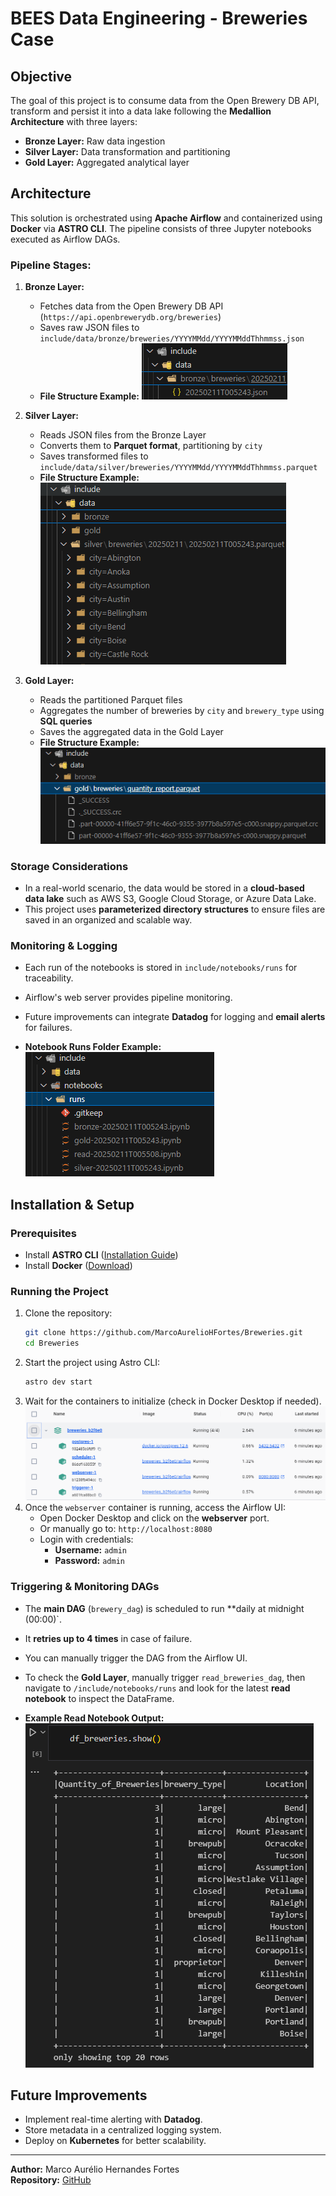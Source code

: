 # BEES Data Engineering - Breweries Case

## Objective
The goal of this project is to consume data from the Open Brewery DB API, transform and persist it into a data lake following the **Medallion Architecture** with three layers:
- **Bronze Layer:** Raw data ingestion
- **Silver Layer:** Data transformation and partitioning
- **Gold Layer:** Aggregated analytical layer

## Architecture
This solution is orchestrated using **Apache Airflow** and containerized using **Docker** via **ASTRO CLI**. The pipeline consists of three Jupyter notebooks executed as Airflow DAGs.

### **Pipeline Stages:**
1. **Bronze Layer:**
   - Fetches data from the Open Brewery DB API (`https://api.openbrewerydb.org/breweries`)
   - Saves raw JSON files to `include/data/bronze/breweries/YYYYMMdd/YYYYMMddThhmmss.json`
   - **File Structure Example:**
     ![Bronze File Structure](./doc/images/bronze_file_structure.png)

2. **Silver Layer:**
   - Reads JSON files from the Bronze Layer
   - Converts them to **Parquet format**, partitioning by `city`
   - Saves transformed files to `include/data/silver/breweries/YYYYMMdd/YYYYMMddThhmmss.parquet`
   - **File Structure Example:**
     ![Silver File Structure](./doc/images/silver_file_structure.png)

3. **Gold Layer:**
   - Reads the partitioned Parquet files
   - Aggregates the number of breweries by `city` and `brewery_type` using **SQL queries**
   - Saves the aggregated data in the Gold Layer
   - **File Structure Example:**
     ![Gold File Structure](./doc/images/gold_file_structure.png)

### **Storage Considerations**
- In a real-world scenario, the data would be stored in a **cloud-based data lake** such as AWS S3, Google Cloud Storage, or Azure Data Lake.
- This project uses **parameterized directory structures** to ensure files are saved in an organized and scalable way.

### **Monitoring & Logging**
- Each run of the notebooks is stored in `include/notebooks/runs` for traceability.
- Airflow's web server provides pipeline monitoring.
- Future improvements can integrate **Datadog** for logging and **email alerts** for failures.

- **Notebook Runs Folder Example:**
  ![Runs Folder Structure](./doc/images/runs_folder_structure.png)

## **Installation & Setup**

### **Prerequisites**
- Install **ASTRO CLI** ([Installation Guide](https://docs.astronomer.io/astro/install-cli))
- Install **Docker** ([Download](https://www.docker.com/get-started/))

### **Running the Project**
1. Clone the repository:
   ```sh
   git clone https://github.com/MarcoAurelioHFortes/Breweries.git
   cd Breweries
   ```
2. Start the project using Astro CLI:
   ```sh
   astro dev start
   ```
3. Wait for the containers to initialize (check in Docker Desktop if needed).
   ![Docker Containers](./doc/images/docker.png)
4. Once the `webserver` container is running, access the Airflow UI:
   - Open Docker Desktop and click on the **webserver** port.
   - Or manually go to: `http://localhost:8080`
   - Login with credentials:
     - **Username:** `admin`
     - **Password:** `admin`

### **Triggering & Monitoring DAGs**
- The **main DAG** (`brewery_dag`) is scheduled to run **daily at midnight (00:00)`.
- It **retries up to 4 times** in case of failure.
- You can manually trigger the DAG from the Airflow UI.
- To check the **Gold Layer**, manually trigger `read_breweries_dag`, then navigate to `/include/notebooks/runs` and look for the latest **read notebook** to inspect the DataFrame.

- **Example Read Notebook Output:**
  ![Notebook Output Example](./doc/images/notebook_output.png)

## **Future Improvements**
- Implement real-time alerting with **Datadog**.
- Store metadata in a centralized logging system.
- Deploy on **Kubernetes** for better scalability.

---
**Author:** Marco Aurélio Hernandes Fortes  
**Repository:** [GitHub](https://github.com/MarcoAurelioHFortes/Breweries.git)
